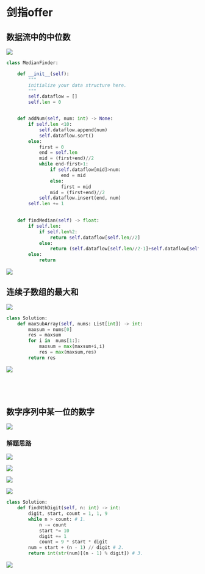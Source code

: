 # 剑指offer

## 数据流中的中位数

![](./images/041.png)

```python
class MedianFinder:

    def __init__(self):
        """
        initialize your data structure here.
        """
        self.dataflow = []
        self.len = 0


    def addNum(self, num: int) -> None:
        if self.len <10:
            self.dataflow.append(num)
            self.dataflow.sort()
        else:
            first = 0
            end = self.len
            mid = (first+end)//2
            while end-first>1:
                if self.dataflow[mid]>num:
                    end = mid
                else:
                    first = mid
                mid = (first+end)//2
            self.dataflow.insert(end, num)
        self.len += 1
        

    def findMedian(self) -> float:
        if self.len:
            if self.len%2:
                return self.dataflow[self.len//2]  
            else:
                return (self.dataflow[self.len//2-1]+self.dataflow[self.len//2])/2
        else:
            return
```

![](./images/041_.png)

## 连续子数组的最大和

![](./images/042.png)

```python
class Solution:
    def maxSubArray(self, nums: List[int]) -> int:
        maxsum = nums[0]
        res = maxsum
        for i in  nums[1:]:
            maxsum = max(maxsum+i,i)
            res = max(maxsum,res)
        return res
```

![](./images/042_.png)

## 

![]()

```python

```

![]()

## 数字序列中某一位的数字

![](./images/044.png)

### 解题思路

![](./images/044__1.png)

![](./images/044__2.png)

![](./images/044__3.png)

![](./images/044__4.png)

```python
class Solution:
    def findNthDigit(self, n: int) -> int:
        digit, start, count = 1, 1, 9
        while n > count: # 1.
            n -= count
            start *= 10
            digit += 1
            count = 9 * start * digit
        num = start + (n - 1) // digit # 2.
        return int(str(num)[(n - 1) % digit]) # 3.
```

![](./images/044_.png)

## 

![]()

```python

```

![]()